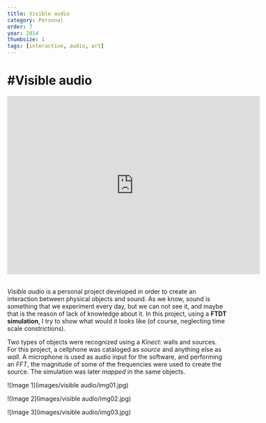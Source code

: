```yaml
---
title: Visible audio
category: Personal
order: 7
year: 2014
thumbsize: 1
tags: [interactive, audio, art]
---
```

# #Visible audio

<iframe src="https://player.vimeo.com/video/244585608?title=0&byline=0&portrait=0" width="580" height="409" frameborder="0" webkitallowfullscreen mozallowfullscreen allowfullscreen></iframe>
&nbsp;

*Visible audio* is a personal project developed in order to create an interaction between physical objects and sound. As we know, sound is something that we experiment every day, but we can not see it, and maybe that is the reason of lack of knowledge about it. In this project, using a **FTDT simulation**, I try to show what would it looks like (of course, neglecting time scale constrictions).

Two types of objects were recognized using a *Kinect*: walls and sources. For this project, a cellphone was cataloged as *source* and anything else as *wall*. A microphone is used as audio input for the software, and performing an *FFT*, the magnitude of some of the frequencies were used to create the source. The simulation was later *mapped* in the same objects.


![Image 1](images/visible audio/img01.jpg)

![Image 2](images/visible audio/img02.jpg)

![Image 3](images/visible audio/img03.jpg)

